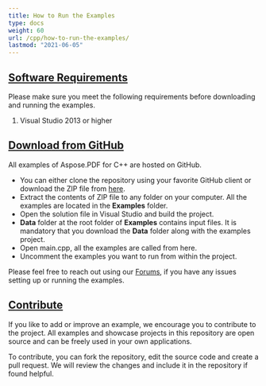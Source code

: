 ```yaml
---
title: How to Run the Examples
type: docs
weight: 60
url: /cpp/how-to-run-the-examples/
lastmod: "2021-06-05"
---
```


## <ins>**Software Requirements**
Please make sure you meet the following requirements before downloading and running the examples.

1. Visual Studio 2013 or higher
## <ins>**Download from GitHub**
All examples of Aspose.PDF for C++ are hosted on GitHub.

- You can either clone the repository using your favorite GitHub client or download the ZIP file from [here](https://github.com/aspose-pdf/Aspose.PDF-for-C).
- Extract the contents of ZIP file to any folder on your computer. All the examples are located in the **Examples** folder.
- Open the solution file in Visual Studio and build the project.
- **Data** folder at the root folder of **Examples** contains input files. It is mandatory that you download the **Data** folder along with the examples project.
- Open main.cpp, all the examples are called from here.
- Uncomment the examples you want to run from within the project.

Please feel free to reach out using our [Forums](https://forum.aspose.com/c/pdf/10), if you have any issues setting up or running the examples.
## <ins>**Contribute**
If you like to add or improve an example, we encourage you to contribute to the project. All examples and showcase projects in this repository are open source and can be freely used in your own applications.

To contribute, you can fork the repository, edit the source code and create a pull request. We will review the changes and include it in the repository if found helpful.
